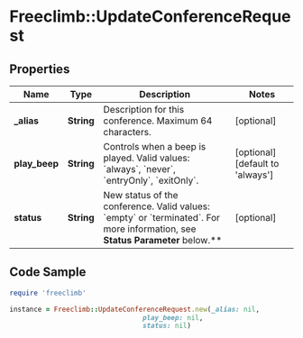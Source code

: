# Freeclimb::UpdateConferenceRequest

## Properties

Name | Type | Description | Notes
------------ | ------------- | ------------- | -------------
**_alias** | **String** | Description for this conference. Maximum 64 characters. | [optional] 
**play_beep** | **String** | Controls when a beep is played. Valid values: &#x60;always&#x60;, &#x60;never&#x60;, &#x60;entryOnly&#x60;, &#x60;exitOnly&#x60;. | [optional] [default to &#39;always&#39;]
**status** | **String** | New status of the conference. Valid values: &#x60;empty&#x60; or &#x60;terminated&#x60;. For more information, see **Status Parameter** below.** | [optional] 

## Code Sample

```ruby
require 'freeclimb'

instance = Freeclimb::UpdateConferenceRequest.new(_alias: nil,
                                 play_beep: nil,
                                 status: nil)
```


